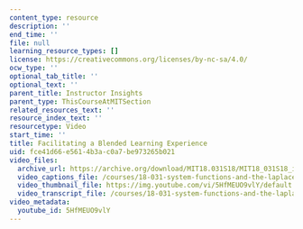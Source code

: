 ```yaml
---
content_type: resource
description: ''
end_time: ''
file: null
learning_resource_types: []
license: https://creativecommons.org/licenses/by-nc-sa/4.0/
ocw_type: ''
optional_tab_title: ''
optional_text: ''
parent_title: Instructor Insights
parent_type: ThisCourseAtMITSection
related_resources_text: ''
resource_index_text: ''
resourcetype: Video
start_time: ''
title: Facilitating a Blended Learning Experience
uid: fce41d66-e561-4b3a-c0a7-be973265b021
video_files:
  archive_url: https://archive.org/download/MIT18.031S18/MIT18_031S18_interviews_300k.mp4
  video_captions_file: /courses/18-031-system-functions-and-the-laplace-transform-spring-2019/c5633d1c90665efc858e7ee0bbecd948_5HfMEUO9vlY.vtt
  video_thumbnail_file: https://img.youtube.com/vi/5HfMEUO9vlY/default.jpg
  video_transcript_file: /courses/18-031-system-functions-and-the-laplace-transform-spring-2019/5031090671641837e5a234a56884d976_5HfMEUO9vlY.pdf
video_metadata:
  youtube_id: 5HfMEUO9vlY
---
```

